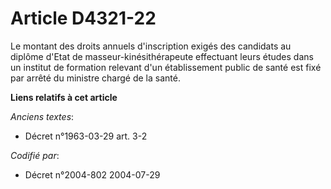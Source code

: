 # Article D4321-22

Le montant des droits annuels d'inscription exigés des candidats au diplôme d'Etat de masseur-kinésithérapeute effectuant
leurs études dans un institut de formation relevant d'un établissement public de santé est fixé par arrêté du ministre chargé
de la santé.

**Liens relatifs à cet article**

_Anciens textes_:

  - Décret n°1963-03-29 art. 3-2

_Codifié par_:

  - Décret n°2004-802 2004-07-29
